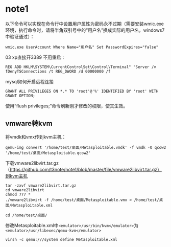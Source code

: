 # note1
以下命令可以实现在命令行中设置用户属性为密码永不过期（需要安装wmic.exe环境，执行命令时，请将半角双引号中的“用户名”换成实际的用户名，windows7中验证通过）：
```
wmic.exe UserAccount Where Name="用户名" Set PasswordExpires="false"
```

03 xp直接开3389 不用重启：
```
REG ADD HKLM\SYSTEM\CurrentControlSet\Control\Terminal" "Server /v fDenyTSConnections /t REG_DWORD /d 00000000 /f
```

mysql如何开启远程连接

```
GRANT ALL PRIVILEGES ON *.* TO 'root'@'%' IDENTIFIED BY 'root' WITH GRANT OPTION;
```
使用“flush privileges;”命令刷新刚才修改的权限，使其生效。

## vmware转kvm
将vmdk和vmx传到kvm主机：
```
qemu-img convert '/home/test/桌面/Metasploitable.vmdk' -f vmdk -O qcow2 '/home/test/桌面/Metasploitable.qcow2'
```
下载vmware2libvirt.tar.gz（https://github.com/t3note/note1/blob/master/file/vmware2libvirt.tar.gz）到kvm主机
```
tar -zxvf vmware2libvirt.tar.gz
cd vmware2libvirt
chmod 777 *
./vmware2libvirt -f /home/test/桌面/Metasploitable.vmx > /home/test/桌面/Metasploitable.xml

cd /home/test/桌面/
```
修改Metasploitable.xml中`<emulator>/usr/bin/kvm</emulator>`为`<emulator>/usr/libexec/qemu-kvm</emulator>`
```
virsh -c qemu:///system define Metasploitable.xml
```
